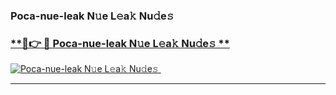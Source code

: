 ### Poca-nue-leak N𝚞e L𝚎a𝚔 Nu𝚍e𝚜   

### [ **🔗👉 🔴 Poca-nue-leak N𝚞e L𝚎a𝚔 Nu𝚍e𝚜 **](https://taap.it/xNRuk4)  

[![Poca-nue-leak N𝚞e L𝚎a𝚔 Nu𝚍e𝚜 ](https://i.imgur.com/0qMVB7G.gif)](https://taap.it/xNRuk4)  

___  
